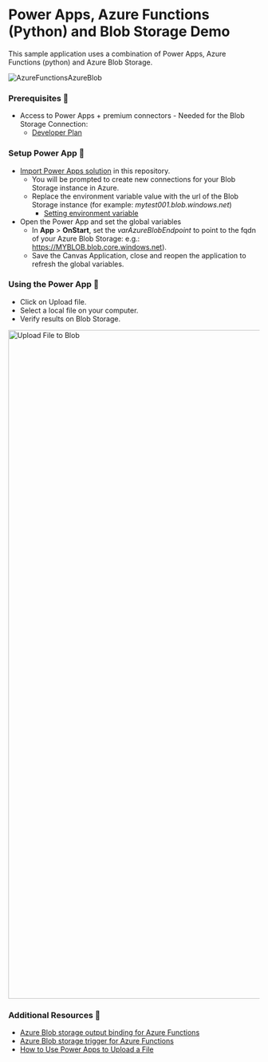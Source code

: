 # Power Apps, Azure Functions (Python) and Blob Storage Demo

This sample application uses a combination of Power Apps, Azure Functions (python) and Azure Blob Storage.

![AzureFunctionsAzureBlob](https://user-images.githubusercontent.com/3240777/150886488-9a9f23fc-0a40-4e4d-8365-4764108a6ccf.png)

### Prerequisites 📝

* Access to Power Apps + premium connectors - Needed for the Blob Storage Connection:
  * [Developer Plan](https://powerapps.microsoft.com/en-us/developerplan)
 
### Setup Power App 🔧

* [Import Power Apps solution](https://docs.microsoft.com/en-us/powerapps/maker/data-platform/import-update-export-solutions) in this repository.
  * You will be prompted to create new connections for your Blob Storage instance in Azure.
  * Replace the environment variable value with the url of the Blob Storage instance (for example: *mytest001.blob.windows.net*)
     * [Setting environment variable](https://docs.microsoft.com/en-us/powerapps/maker/data-platform/environmentvariables#enter-new-values-while-importing-solutions)
* Open the Power App and set the global variables
  * In **App** > **OnStart**, set the *varAzureBlobEndpoint* to point to the fqdn of your Azure Blob Storage: e.g.: https://MYBLOB.blob.core.windows.net).
  * Save the Canvas Application, close and reopen the application to refresh the global variables.
  
### Using the Power App 🤹

* Click on Upload file.
* Select a local file on your computer.
* Verify results on Blob Storage.

<img width="1342" alt="Upload File to Blob" src=https://user-images.githubusercontent.com/3240777/150886426-a304e277-a34d-4bab-ab89-766e91236810.png>

### Additional Resources 🎁
* [Azure Blob storage output binding for Azure Functions](https://docs.microsoft.com/en-us/azure/azure-functions/functions-bindings-storage-blob-output?tabs=python)
* [Azure Blob storage trigger for Azure Functions](https://docs.microsoft.com/en-us/azure/azure-functions/functions-bindings-storage-blob-trigger?tabs=python)
* [How to Use Power Apps to Upload a File](https://www.powerapps911.com/post/how-to-use-power-apps-to-upload-a-file)

